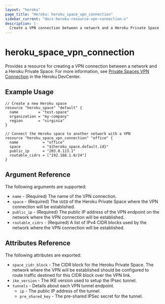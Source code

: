 ```yaml
---
layout: "heroku"
page_title: "Heroku: heroku_space_vpn_connection"
sidebar_current: "docs-heroku-resource-vpn-connection-x"
description: |-
  Create a VPN connection between a network and a Heroku Private Space.
---
```


# heroku\_space\_vpn\_connection

Provides a resource for creating a VPN connection between a network and a Heroku Private Space. For more information, see [Private Spaces VPN Connection](https://devcenter.heroku.com/articles/private-space-vpn-connection?preview=1) in the Heroku DevCenter.

## Example Usage

```hcl
// Create a new Heroku space
resource "heroku_space" "default" {
  name         = "test-space"
  organization = "my-company"
  region       = "virginia"
}

// Connect the Heroku space to another network with a VPN
resource "heroku_space_vpn_connection" "office" {
  name           = "office"
  space          = "${heroku_space.default.id}"
  public_ip      = "203.0.113.1"
  routable_cidrs = ["192.168.1.0/24"]
}
```

## Argument Reference

The following arguments are supported:

* `name` - (Required) The name of the VPN connection.
* `space` - (Required) The `UUID` of the Heroku Private Space where the VPN connection will be established.
* `public_ip` - (Required) The public IP address of the VPN endpoint on the network where the VPN connection will be established.
* `routable_cidrs` - (Required) A list of IPv4 CIDR blocks used by the network where the VPN connection will be established.

## Attributes Reference

The following attributes are exported:

* `space_cidr_block` - The CIDR block for the Heroku Private Space. The network where the VPN will be established should be configured to route traffic destined for this CIDR block over the VPN link.
* `ike_version` - The IKE version used to setup the IPsec tunnel.
* `tunnels` - Details about each VPN tunnel endpoint.
  * `ip` - The public IP address of the tunnel.
  * `pre_shared_key` - The pre-shared IPSec secret for the tunnel.
